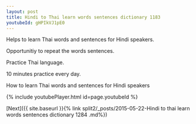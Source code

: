 ```yaml
---
layout: post
title: Hindi to Thai learn words sentences dictionary 1183 
youtubeId: gHPIkVJ1pE0
---
```

 
 
Helps to learn Thai words and sentences for Hindi speakers.

Opportunitiy to repeat the words sentences. 

Practice Thai language. 
 
10 minutes practice every day. 
 
How to learn Thai words and sentences for Hindi speakers 
 
{% include youtubePlayer.html id=page.youtubeId %}
 
 
[Next]({{ site.baseurl }}{% link  split2/_posts/2015-05-22-Hindi to thai learn words sentences dictionary 1284 .md%})
 

